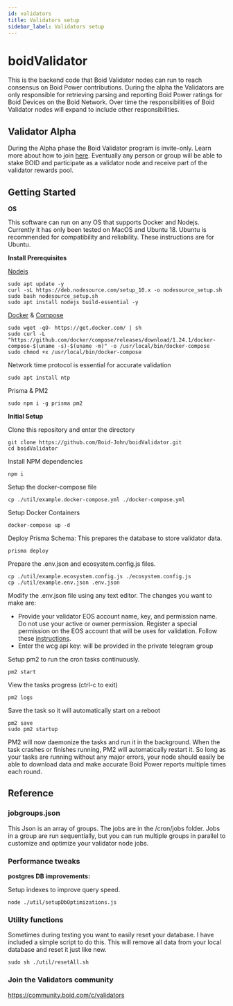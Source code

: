 ```yaml
---
id: validators
title: Validators setup
sidebar_label: Validators setup
---
```

# boidValidator
This is the backend code that Boid Validator nodes can run to reach consensus on Boid Power contributions. During the alpha the Validators are only responsible for retrieving parsing and reporting Boid Power ratings for Boid Devices on the Boid Network. Over time the responsibilities of Boid Validator nodes will expand to include other responsibilities.

## Validator Alpha
During the Alpha phase the Boid Validator program is invite-only. Learn more about how to join [here](https://community.boid.com/t/boid-economic-proposal/87). Eventually any person or group will be able to stake BOID and participate as a validator node and receive part of the validator rewards pool. 
## Getting Started
**OS**

This software can run on any OS that supports Docker and Nodejs. Currently it has only been tested on MacOS and Ubuntu 18. Ubuntu is recommended for compatibility and reliability. These instructions are for Ubuntu.

**Install Prerequisites**

[Nodejs](https://www.digitalocean.com/community/tutorials/how-to-install-node-js-on-ubuntu-18-04)
```
sudo apt update -y
curl -sL https://deb.nodesource.com/setup_10.x -o nodesource_setup.sh
sudo bash nodesource_setup.sh
sudo apt install nodejs build-essential -y
```
[Docker](https://docs.docker.com/install/) &
[Compose](https://docs.docker.com/compose/install/)
```
sudo wget -qO- https://get.docker.com/ | sh
sudo curl -L "https://github.com/docker/compose/releases/download/1.24.1/docker-compose-$(uname -s)-$(uname -m)" -o /usr/local/bin/docker-compose
sudo chmod +x /usr/local/bin/docker-compose
```

Network time protocol is essential for accurate validation
```
sudo apt install ntp
```

Prisma & PM2
```
sudo npm i -g prisma pm2
```

**Initial Setup**

Clone this repository and enter the directory
```
git clone https://github.com/Boid-John/boidValidator.git
cd boidValidator
```
Install NPM dependencies
```
npm i
```
Setup the docker-compose file
```
cp ./util/example.docker-compose.yml ./docker-compose.yml 
```
Setup Docker Containers
```
docker-compose up -d
```
Deploy Prisma Schema: This prepares the database to store validator data.
```
prisma deploy
```
Prepare the .env.json and ecosystem.config.js files.
```
cp ./util/example.ecosystem.config.js ./ecosystem.config.js
cp ./util/example.env.json .env.json
```
Modify the .env.json file using any text editor. The changes you want to make are:
- Provide your validator EOS account name, key, and permission name. Do not use your active or owner permission. Register a special permission on the EOS account that will be uses for validation. Follow these [instructions](https://docs.google.com/document/d/1FQTHG-oEiWirHrzuTf8BRf2OJPdLCrVbVDmfB8YQwiU/edit).
- Enter the wcg api key: will be provided in the private telegram group


Setup pm2 to run the cron tasks continuously.
```
pm2 start
```
View the tasks progress (ctrl-c to exit)
```
pm2 logs
```
Save the task so it will automatically start on a reboot
```
pm2 save
sudo pm2 startup
```

PM2 will now daemonize the tasks and run it in the background. When the task crashes or finishes running, PM2 will automatically restart it. So long as your tasks are running without any major errors, your node should easily be able to download data and make accurate Boid Power reports multiple times each round. 
 
## Reference

### jobgroups.json
This Json is an array of groups. The jobs are in the /cron/jobs folder. Jobs in a group are run sequentially, but you can run multiple groups in parallel to customize and optimize your validator node jobs.



### Performance tweaks


**postgres DB improvements:**

Setup indexes to improve query speed. 
```
node ./util/setupDbOptimizations.js
```


### Utility functions

Sometimes during testing you want to easily reset your database. I have included a simple script to do this. This will remove all data from your local database and reset it just like new. 

```
sudo sh ./util/resetAll.sh
```

### Join the Validators community
https://community.boid.com/c/validators